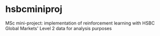 # hsbcminiproj
MSc mini-project: implementation of reinforcement learning with HSBC Global Markets' Level 2 data for analysis purposes
